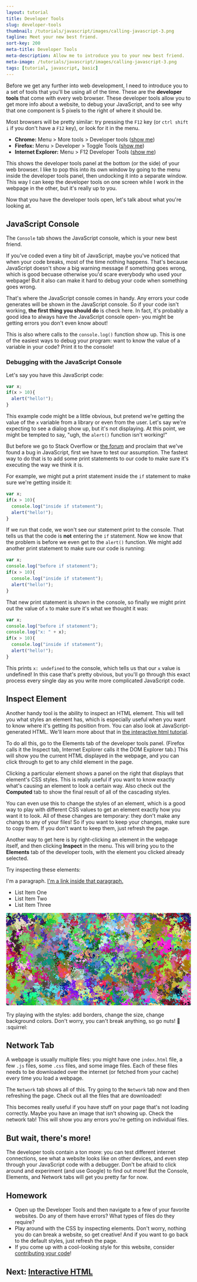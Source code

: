 ```yaml
---
layout: tutorial
title: Developer Tools
slug: developer-tools
thumbnail: /tutorials/javascript/images/calling-javascript-3.png
tagline: Meet your new best friend.
sort-key: 200
meta-title: Developer Tools
meta-description: Allow me to introduce you to your new best friend.
meta-image: /tutorials/javascript/images/calling-javascript-3.png
tags: [tutorial, javascript, basic]
---
```


Before we get any further into web development, I need to introduce you to a set of tools that you'll be using all of the time. These are the **developer tools** that come with every web browser. These developer tools allow you to get more info about a website, to debug your JavaScript, and to see why that one component is 5 pixels to the right of where it should be.

Most browsers will be pretty similar: try pressing the `F12` key (or `ctrl shift i` if you don't have a `F12` key), or look for it in the menu.

- **Chrome:** Menu > More tools > Developer tools ([show me](/tutorials/javascript/images/developer-tools-chrome-1.gif))
- **Firefox:** Menu > Developer > Toggle Tools ([show me](/tutorials/javascript/images/developer-tools-firefox-1.gif))
- **Internet Explorer:** Menu > F12 Developer Tools ([show me](/tutorials/javascript/images/developer-tools-edge-1.gif))

This shows the developer tools panel at the bottom (or the side) of your web browser. I like to pop this into its own window by going to the menu inside the developer tools panel, then undocking it into a separate window. This way I can keep the developer tools on one screen while I work in the webpage in the other, but it's really up to you.

Now that you have the developer tools open, let's talk about what you're looking at.

## JavaScript Console

The `Console` tab shows the JavaScript console, which is your new best friend.

If you've coded even a tiny bit of JavaScript, maybe you've noticed that when your code breaks, most of the time nothing happens. That's because JavaScript doesn't show a big warning message if something goes wrong, which is good becuase otherwise you'd scare everybody who used your webpage! But it also can make it hard to debug your code when something goes wrong.

That's where the JavaScript console comes in handy. Any errors your code generates will be shown in the JavaScript console. So if your code isn't working, **the first thing you should do** is check here. In fact, it's probably a good idea to always have the JavaScript console open- you might be getting errors you don't even know about!

This is also where calls to the `console.log()` function show up. This is one of the easiest ways to debug your program: want to know the value of a variable in your code? Print it to the console!

### Debugging with the JavaScript Console

Let's say you have this JavaScript code:

```javascript
var x;
if(x > 10){
  alert("hello!");
}
```

This example code might be a little obvious, but pretend we're getting the value of the `x` variable from a library or even from the user. Let's say we're expecting to see a dialog show up, but it's not displaying. At this point, we might be tempted to say, "ugh, the `alert()` function isn't working!"

But before we go to Stack Overflow or [the forum](http://forum.HappyCoding.io) and proclaim that we've found a bug in JavaScript, first we have to test our assumption. The fastest way to do that is to add some print statements to our code to make sure it's executing the way we think it is.

For example, we might put a print statement inside the `if` statement to make sure we're getting inside it:

```javascript
var x;
if(x > 10){
  console.log("inside if statement");
  alert("hello!");
}
```

If we run that code, we won't see our statement print to the console. That tells us that the code is **not** entering the `if` statement. Now we know that the problem is before we even get to the `alert()` function. We might add another print statement to make sure our code is running:

```javascript
var x;
console.log("before if statement");
if(x > 10){
  console.log("inside if statement");
  alert("hello!");
}
```

That new print statement is shown in the console, so finally we might print out the value of `x` to make sure it's what we thought it was:

```javascript
var x;
console.log("before if statement");
console.log("x: " + x);
if(x > 10){
  console.log("inside if statement");
  alert("hello!");
}
```

This prints `x: undefined` to the console, which tells us that our `x` value is undefined! In this case that's pretty obvious, but you'll go through this exact process every single day as you write more complicated JavaScript code.

## Inspect Element

Another handy tool is the ability to inspect an HTML element. This will tell you what styles an element has, which is especially useful when you want to know where it's getting its position from. You can also look at JavaScript-generated HTML. We'll learn more about that in [the interactive html tutorial](tutorials/javascript/interactive-html).

To do all this, go to the Elements tab of the developer tools panel. (Firefox calls it the Inspect tab, Internet Explorer calls it the DOM Explorer tab.) This will show you the current HTML displayed in the webpage, and you can click through to get to any child element in the page.

Clicking a particular element shows a panel on the right that displays that element's CSS styles. This is really useful if you want to know exactly what's causing an element to look a certain way. Also check out the **Computed** tab to show the final result of all of the cascading styles.

You can even use this to change the styles of an element, which is a good way to play with different CSS values to get an element exactly how you want it to look. All of these changes are temporary: they don't make any changs to any of your files! So if you want to keep your changes, make sure to copy them. If you don't want to keep them, just refresh the page.

Another way to get here is by right-clicking an element in the webpage itself, and then clicking **Inspect** in the menu. This will bring you to the **Elements** tab of the developer tools, with the element you clicked already selected.

Try inspecting these elements:

<p>I'm a paragraph. <a href=".">I'm a link inside that paragraph.</a></p>

<ul>
	<li>List Item One</li>
	<li>List Item Two</li>
	<li>List Item Three</li>
</ul>

<img src="/images/random-walkers-1.png" />

Try playing with the styles: add borders, change the size, change background colors. Don't worry, you can't break anything, so go nuts! :chestnut: :squirrel:

## Network Tab

A webpage is usually multiple files: you might have one `index.html` file, a few `.js` files, some `.css` files, and some image files. Each of these files needs to be downloaded over the internet (or fetched from your cache) every time you load a webpage.

The `Network` tab shows all of this. Try going to the `Network` tab now and then refreshing the page. Check out all the files that are downloaded!

This becomes really useful if you have stuff on your page that's not loading correctly. Maybe you have an image that isn't showing up. Check the network tab! This will show you any errors you're getting on individual files.

## But wait, there's more!

The developer tools contain a ton more: you can test different internet connections, see what a website looks like on other devices, and even step through your JavaScript code with a debugger. Don't be afraid to click around and experiment (and use Google) to find out more! But the Console, Elements, and Network tabs will get you pretty far for now.

## Homework

- Open up the Developer Tools and then navigate to a few of your favorite websites. Do any of them have errors? What types of files do they require?
- Play around with the CSS by inspecting elements. Don't worry, nothing you do can break a website, so get creative! And if you want to go back to the default styles, just refresh the page.
- If you come up with a cool-looking style for this website, consider [contributing your code](https://github.com/KevinWorkman/HappyCoding/wiki/Contributing)!

## Next: [Interactive HTML](tutorials/javascript/interactive-html)
